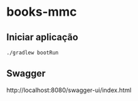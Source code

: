 # books-mmc

## Iniciar aplicação

```./gradlew bootRun```

## Swagger

http://localhost:8080/swagger-ui/index.html
